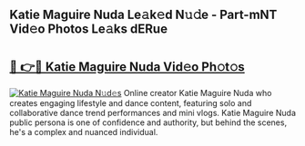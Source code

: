 ## Katie Maguire Nuda Le𝚊k𝚎d N𝚞𝚍e - Part-mNT Vid𝚎o Photos Le𝚊ks dERue

# <h2><a href="http://fbe8j41.evod.top/?m=Katie+Maguire+Nuda">🔗 👉🔴 Katie Maguire Nuda Vid𝚎o Ph𝚘t𝚘s</a></h2>

[![Katie Maguire Nuda N𝚞d𝚎s](https://i.imgur.com/8V9OHl7.gif)](http://fbe8j41.evod.top/?m=Katie+Maguire+Nuda)
Online creator Katie Maguire Nuda who creates engaging lifestyle and dance content, featuring solo and collaborative dance trend performances and mini vlogs. Katie Maguire Nuda public persona is one of confidence and authority, but behind the scenes, he's a complex and nuanced individual. 
